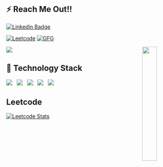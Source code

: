 <h2> ⚡ Reach Me Out!!</h2>

<p align="center">
 
[![Linkedin Badge](https://img.shields.io/badge/-Linkedin-0e76a8?style=for-the-badge&labelColor=0e76a8&logo=linkedin&logoColor=white)](https://www.linkedin.com/in/sanyamjain081?original_referer=)
<!-- [![GMAIL Badge](https://img.shields.io/badge/-Gmail-FF0000?style=for-the-badge&labelColor=&logo=gmail&logoColor=white)](mailto:sanyamj081@gmail.com) -->
[![Leetcode](https://img.shields.io/badge/-Leetcode-cb410b?style=for-the-badge&labelColor=&logo=leetcode&logoColor=black)](https://leetcode.com/sanyamj081/)
[![GFG](https://img.shields.io/badge/GeeksforGeeks-298D46?style=for-the-badge&logo=geeksforgeeks&logoColor=white)](https://auth.geeksforgeeks.org/user/sanyamj081/)
</p>


<p >
 <a href="https://github.com/sanyamj-081"><img src="https://readme-typing-svg.herokuapp.com/?color=E30B5C&width=900&height=40&lines=B.Tech+Computer+Science;Android+Development+using+Kotlin;ASP.NET+Angular;Brushing+up+DSA" /></a>
 <a href="https://github.com/sanyamj-081"><img align="right" width="28%" src="https://media4.giphy.com/media/jRf5fsn8G6YaogAWxn/giphy.gif" /> </a>

</p>

<h2> 🔭 Technology Stack</h2>
<p>
<img src="https://img.shields.io/badge/Android-3DDC84?style=for-the-badge&logo=android&logoColor=white"/>&nbsp;&nbsp;
<img src="https://img.shields.io/badge/Kotlin-6DB33F?style=for-the-badge&logo=springboot&logoColor=white"/>&nbsp;&nbsp;
<img src="https://img.shields.io/badge/Java-ED8B00?style=for-the-badge&logo=openjdk&logoColor=white"/>&nbsp;&nbsp;
<img src="https://img.shields.io/badge/Kotlin Coroutines-00599C?style=for-the-badge&logo=c%2B%2B&logoColor=white"/>&nbsp;&nbsp;
<img src="https://img.shields.io/badge/datastructure-E34F26?style=for-the-badge&logo=html5&logoColor=white"/>&nbsp;&nbsp;&nbsp;


</p>

<h2> Leetcode </h2>

[![Leetcode Stats](https://leetcard.jacoblin.cool/sanyamj081?theme=light,unicorn)](https://leetcode.com/sanyamj081/)




